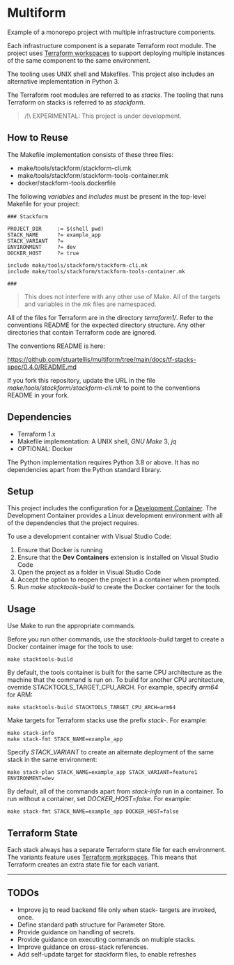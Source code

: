 # Multiform

Example of a monorepo project with multiple infrastructure components.

Each infrastructure component is a separate Terraform root module. The project uses [Terraform workspaces](https://developer.hashicorp.com/terraform/language/state/workspaces) to support deploying multiple instances of the same component to the same environment.

The tooling uses UNIX shell and Makefiles. This project also includes an alternative implementation in Python 3.

The Terraform root modules are referred to as *stacks*. The tooling that runs Terraform on stacks is referred to as *stackform*.

> /!\ EXPERIMENTAL: This project is under development.

## How to Reuse

The Makefile implementation consists of these three files:

- make/tools/stackform/stackform-cli.mk
- make/tools/stackform/stackform-tools-container.mk
- docker/stackform-tools.dockerfile

The following *variables* and *includes* must be present in the top-level Makefile for your project:

```make
### Stackform

PROJECT_DIR		:= $(shell pwd)
STACK_NAME		?= example_app
STACK_VARIANT   ?=
ENVIRONMENT		?= dev
DOCKER_HOST     ?= true

include make/tools/stackform/stackform-cli.mk
include make/tools/stackform/stackform-tools-container.mk

###
```

> This does not interfere with any other use of Make. All of the targets and variables in the *mk* files are namespaced.

All of the files for Terraform are in the directory *terraform1/*. Refer to the conventions README for the expected directory structure. Any other directories that contain Terraform code are ignored.

The conventions README is here:

https://github.com/stuartellis/multiform/tree/main/docs/tf-stacks-spec/0.4.0/README.md

If you fork this repository, update the URL in the file *make/tools/stackform/stackform-cli.mk* to point to the conventions README in your fork.

## Dependencies

- Terraform 1.x
- Makefile implementation: A UNIX shell, *GNU Make* 3, *jq*
- OPTIONAL: Docker

The Python implementation requires Python 3.8 or above. It has no dependencies apart from the Python standard library.

## Setup

This project includes the configuration for a [Development Container](https://containers.dev/). The Development Container provides a Linux development environment with all of the dependencies that the project requires.

To use a development container with Visual Studio Code:

1. Ensure that Docker is running
2. Ensure that the **Dev Containers** extension is installed on Visual Studio Code
3. Open the project as a folder in Visual Studio Code
4. Accept the option to reopen the project in a container when prompted.
5. Run *make stacktools-build* to create the Docker container for the tools

## Usage

Use Make to run the appropriate commands.

Before you run other commands, use the *stacktools-build* target to create a Docker container image for the tools to use:

    make stacktools-build

By default, the tools container is built for the same CPU architecture as the machine that the command is run on. To build for another CPU architecture, override STACKTOOLS_TARGET_CPU_ARCH. For example, specify *arm64* for ARM:

    make stacktools-build STACKTOOLS_TARGET_CPU_ARCH=arm64

Make targets for Terraform stacks use the prefix *stack-*. For example:

    make stack-info
    make stack-fmt STACK_NAME=example_app

Specify *STACK_VARIANT* to create an alternate deployment of the same stack in the same environment:

    make stack-plan STACK_NAME=example_app STACK_VARIANT=feature1 ENVIRONMENT=dev

By default, all of the commands apart from *stack-info* run in a container. To run without a container, set *DOCKER_HOST=false*. For example:

    make stack-fmt STACK_NAME=example_app DOCKER_HOST=false

## Terraform State

Each stack always has a separate Terraform state file for  each environment. The variants feature uses [Terraform workspaces](https://developer.hashicorp.com/terraform/language/state/workspaces). This means that Terraform creates an extra state file for each variant.

---

## TODOs

- Improve jq to read backend file only when stack- targets are invoked, once.
- Define standard path structure for Parameter Store.
- Provide guidance on handling of secrets.
- Provide guidance on executing commands on multiple stacks.
- Improve guidance on cross-stack references.
- Add self-update target for stackform files, to enable refreshes
